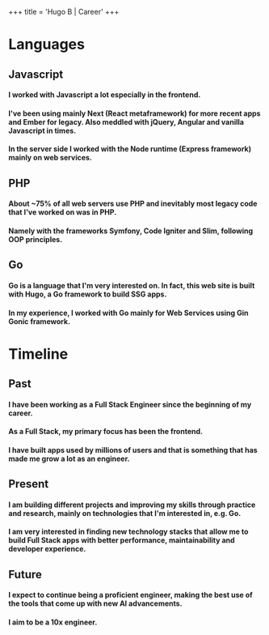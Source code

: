 +++
title = 'Hugo B | Career'
+++

# Languages

## Javascript

#### I worked with Javascript a lot especially in the frontend.
#### I've been using mainly Next (React metaframework) for more recent apps and Ember for legacy. Also meddled with jQuery, Angular and vanilla Javascript in times.
#### In the server side I worked with the Node runtime (Express framework) mainly on web services.

## PHP

#### About ~75% of all web servers use PHP and inevitably most legacy code that I've worked on was in PHP.
#### Namely with the frameworks Symfony, Code Igniter and Slim, following OOP principles.

## Go

#### Go is a language that I'm very interested on. In fact, this web site is built with Hugo, a Go framework to build SSG apps.
#### In my experience, I worked with Go mainly for Web Services using Gin Gonic framework.

# Timeline

## Past

#### I have been working as a Full Stack Engineer since the beginning of my career.
#### As a Full Stack, my primary focus has been the frontend.
#### I have built apps used by millions of users and that is something that has made me grow a lot as an engineer.

## Present

#### I am building different projects and improving my skills through practice and research, mainly on technologies that I'm interested in, e.g. Go.
#### I am very interested in finding new technology stacks that allow me to build Full Stack apps with better performance, maintainability and developer experience.

## Future

#### I expect to continue being a proficient engineer, making the best use of the tools that come up with new AI advancements.

#### I aim to be a 10x engineer.
